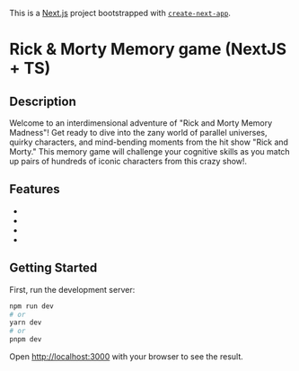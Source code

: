 This is a [Next.js](https://nextjs.org/) project bootstrapped with [`create-next-app`](https://github.com/vercel/next.js/tree/canary/packages/create-next-app).
# Rick & Morty Memory game (NextJS + TS)

## Description

Welcome to an interdimensional adventure of "Rick and Morty Memory Madness"! Get ready to dive into the zany world of parallel universes, quirky characters, and mind-bending moments from the hit show "Rick and Morty." This memory game will challenge your cognitive skills as you match up pairs of hundreds of iconic characters from this crazy show!.

## Features 
-
-
-
-
## Getting Started

First, run the development server:

```bash
npm run dev
# or
yarn dev
# or
pnpm dev
```

Open [http://localhost:3000](http://localhost:3000) with your browser to see the result.
